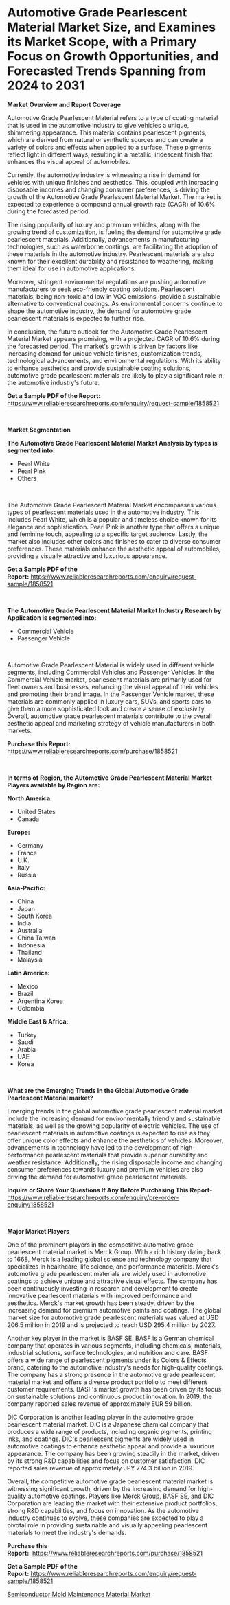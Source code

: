 <p><h1>Automotive Grade Pearlescent Material Market Size, and Examines its Market Scope, with a Primary Focus on Growth Opportunities, and Forecasted Trends Spanning from 2024 to 2031</h1></p><p><strong>Market Overview and Report Coverage</strong></p>
<p><p>Automotive Grade Pearlescent Material refers to a type of coating material that is used in the automotive industry to give vehicles a unique, shimmering appearance. This material contains pearlescent pigments, which are derived from natural or synthetic sources and can create a variety of colors and effects when applied to a surface. These pigments reflect light in different ways, resulting in a metallic, iridescent finish that enhances the visual appeal of automobiles.</p><p>Currently, the automotive industry is witnessing a rise in demand for vehicles with unique finishes and aesthetics. This, coupled with increasing disposable incomes and changing consumer preferences, is driving the growth of the Automotive Grade Pearlescent Material Market. The market is expected to experience a compound annual growth rate (CAGR) of 10.6% during the forecasted period.</p><p>The rising popularity of luxury and premium vehicles, along with the growing trend of customization, is fueling the demand for automotive grade pearlescent materials. Additionally, advancements in manufacturing technologies, such as waterborne coatings, are facilitating the adoption of these materials in the automotive industry. Pearlescent materials are also known for their excellent durability and resistance to weathering, making them ideal for use in automotive applications.</p><p>Moreover, stringent environmental regulations are pushing automotive manufacturers to seek eco-friendly coating solutions. Pearlescent materials, being non-toxic and low in VOC emissions, provide a sustainable alternative to conventional coatings. As environmental concerns continue to shape the automotive industry, the demand for automotive grade pearlescent materials is expected to further rise.</p><p>In conclusion, the future outlook for the Automotive Grade Pearlescent Material Market appears promising, with a projected CAGR of 10.6% during the forecasted period. The market's growth is driven by factors like increasing demand for unique vehicle finishes, customization trends, technological advancements, and environmental regulations. With its ability to enhance aesthetics and provide sustainable coating solutions, automotive grade pearlescent materials are likely to play a significant role in the automotive industry's future.</p></p>
<p><strong>Get a Sample PDF of the Report:</strong> <a href="https://www.reliableresearchreports.com/enquiry/request-sample/1858521">https://www.reliableresearchreports.com/enquiry/request-sample/1858521</a></p>
<p>&nbsp;</p>
<p><strong>Market Segmentation</strong></p>
<p><strong>The Automotive Grade Pearlescent Material Market Analysis by types is segmented into:</strong></p>
<p><ul><li>Pearl White</li><li>Pearl Pink</li><li>Others</li></ul></p>
<p>&nbsp;</p>
<p><p>The Automotive Grade Pearlescent Material Market encompasses various types of pearlescent materials used in the automotive industry. This includes Pearl White, which is a popular and timeless choice known for its elegance and sophistication. Pearl Pink is another type that offers a unique and feminine touch, appealing to a specific target audience. Lastly, the market also includes other colors and finishes to cater to diverse consumer preferences. These materials enhance the aesthetic appeal of automobiles, providing a visually attractive and luxurious appearance.</p></p>
<p><strong>Get a Sample PDF of the Report:</strong>&nbsp;<a href="https://www.reliableresearchreports.com/enquiry/request-sample/1858521">https://www.reliableresearchreports.com/enquiry/request-sample/1858521</a></p>
<p>&nbsp;</p>
<p><strong>The Automotive Grade Pearlescent Material Market Industry Research by Application is segmented into:</strong></p>
<p><ul><li>Commercial Vehicle</li><li>Passenger Vehicle</li></ul></p>
<p>&nbsp;</p>
<p><p>Automotive Grade Pearlescent Material is widely used in different vehicle segments, including Commercial Vehicles and Passenger Vehicles. In the Commercial Vehicle market, pearlescent materials are primarily used for fleet owners and businesses, enhancing the visual appeal of their vehicles and promoting their brand image. In the Passenger Vehicle market, these materials are commonly applied in luxury cars, SUVs, and sports cars to give them a more sophisticated look and create a sense of exclusivity. Overall, automotive grade pearlescent materials contribute to the overall aesthetic appeal and marketing strategy of vehicle manufacturers in both markets.</p></p>
<p><strong>Purchase this Report:</strong>&nbsp; <a href="https://www.reliableresearchreports.com/purchase/1858521">https://www.reliableresearchreports.com/purchase/1858521</a></p>
<p>&nbsp;</p>
<p><strong>In terms of Region, the Automotive Grade Pearlescent Material Market Players available by Region are:</strong></p>
<p>
    <p> <strong> North America: </strong>
        <ul>
            <li>United States</li>
            <li>Canada</li>
        </ul>
        </p> 
    <p> <strong> Europe: </strong>
        <ul>
            <li>Germany</li>
            <li>France</li>
            <li>U.K.</li>
            <li>Italy</li>
            <li>Russia</li>
        </ul>
        </p> 
    <p> <strong> Asia-Pacific: </strong>
        <ul>
            <li>China</li>
            <li>Japan</li>
            <li>South Korea</li>
            <li>India</li>
            <li>Australia</li>
            <li>China Taiwan</li>
            <li>Indonesia</li>
            <li>Thailand</li>
            <li>Malaysia</li>
        </ul>
        </p> 
    <p> <strong> Latin America: </strong>
        <ul>
            <li>Mexico</li>
            <li>Brazil</li>
            <li>Argentina Korea</li>
            <li>Colombia</li>
        </ul>
        </p> 
    <p> <strong> Middle East & Africa: </strong>
        <ul>
            <li>Turkey</li>
            <li>Saudi</li>
            <li>Arabia</li>
            <li>UAE</li>
            <li>Korea</li>
        </ul>
    </p>
    </p>
<p>&nbsp;</p>
<p><strong>What are the Emerging Trends in the Global Automotive Grade Pearlescent Material market?</strong></p>
<p><p>Emerging trends in the global automotive grade pearlescent material market include the increasing demand for environmentally friendly and sustainable materials, as well as the growing popularity of electric vehicles. The use of pearlescent materials in automotive coatings is expected to rise as they offer unique color effects and enhance the aesthetics of vehicles. Moreover, advancements in technology have led to the development of high-performance pearlescent materials that provide superior durability and weather resistance. Additionally, the rising disposable income and changing consumer preferences towards luxury and premium vehicles are also driving the demand for automotive grade pearlescent materials.</p></p>
<p><strong>Inquire or Share Your Questions If Any Before Purchasing This Report</strong>- <a href="https://www.reliableresearchreports.com/enquiry/pre-order-enquiry/1858521">https://www.reliableresearchreports.com/enquiry/pre-order-enquiry/1858521</a></p>
<p>&nbsp;</p>
<p><strong>Major Market Players</strong></p>
<p><p>One of the prominent players in the competitive automotive grade pearlescent material market is Merck Group. With a rich history dating back to 1668, Merck is a leading global science and technology company that specializes in healthcare, life science, and performance materials. Merck's automotive grade pearlescent materials are widely used in automotive coatings to achieve unique and attractive visual effects. The company has been continuously investing in research and development to create innovative pearlescent materials with improved performance and aesthetics. Merck's market growth has been steady, driven by the increasing demand for premium automotive paints and coatings. The global market size for automotive grade pearlescent materials was valued at USD 206.5 million in 2019 and is projected to reach USD 295.4 million by 2027.</p><p>Another key player in the market is BASF SE. BASF is a German chemical company that operates in various segments, including chemicals, materials, industrial solutions, surface technologies, and nutrition and care. BASF offers a wide range of pearlescent pigments under its Colors & Effects brand, catering to the automotive industry's needs for high-quality coatings. The company has a strong presence in the automotive grade pearlescent material market and offers a diverse product portfolio to meet different customer requirements. BASF's market growth has been driven by its focus on sustainable solutions and continuous product innovation. In 2019, the company reported sales revenue of approximately EUR 59 billion.</p><p>DIC Corporation is another leading player in the automotive grade pearlescent material market. DIC is a Japanese chemical company that produces a wide range of products, including organic pigments, printing inks, and coatings. DIC's pearlescent pigments are widely used in automotive coatings to enhance aesthetic appeal and provide a luxurious appearance. The company has been growing steadily in the market, driven by its strong R&D capabilities and focus on customer satisfaction. DIC reported sales revenue of approximately JPY 774.3 billion in 2019.</p><p>Overall, the competitive automotive grade pearlescent material market is witnessing significant growth, driven by the increasing demand for high-quality automotive coatings. Players like Merck Group, BASF SE, and DIC Corporation are leading the market with their extensive product portfolios, strong R&D capabilities, and focus on innovation. As the automotive industry continues to evolve, these companies are expected to play a pivotal role in providing sustainable and visually appealing pearlescent materials to meet the industry's demands.</p></p>
<p><strong>Purchase this Report:</strong>&nbsp;&nbsp;<a href="https://www.reliableresearchreports.com/purchase/1858521">https://www.reliableresearchreports.com/purchase/1858521</a></p>
<p></p>
<p><strong>Get a Sample PDF of the Report:</strong>&nbsp;<a href="https://www.reliableresearchreports.com/enquiry/request-sample/1858521">https://www.reliableresearchreports.com/enquiry/request-sample/1858521</a></p>
<p><p><a href="https://github.com/RickHolmes3/Market-Research-Report-List-2/blob/main/semiconductor-mold-maintenance-material-market.md">Semiconductor Mold Maintenance Material Market</a></p></p>